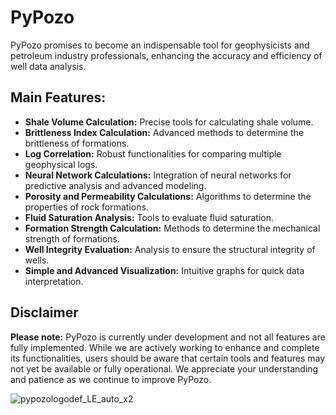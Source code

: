 # PyPozo

PyPozo promises to become an indispensable tool for geophysicists and petroleum industry professionals, enhancing the accuracy and efficiency of well data analysis.

## Main Features:

- **Shale Volume Calculation:** Precise tools for calculating shale volume.
- **Brittleness Index Calculation:** Advanced methods to determine the brittleness of formations.
- **Log Correlation:** Robust functionalities for comparing multiple geophysical logs.
- **Neural Network Calculations:** Integration of neural networks for predictive analysis and advanced modeling.
- **Porosity and Permeability Calculations:** Algorithms to determine the properties of rock formations.
- **Fluid Saturation Analysis:** Tools to evaluate fluid saturation.
- **Formation Strength Calculation:** Methods to determine the mechanical strength of formations.
- **Well Integrity Evaluation:** Analysis to ensure the structural integrity of wells.
- **Simple and Advanced Visualization:** Intuitive graphs for quick data interpretation.

## Disclaimer

**Please note:** PyPozo is currently under development and not all features are fully implemented. While we are actively working to enhance and complete its functionalities, users should be aware that certain tools and features may not yet be available or fully operational. We appreciate your understanding and patience as we continue to improve PyPozo.

![pypozologodef_LE_auto_x2](https://github.com/JoseMariaGarciaMarquez/pypozo/assets/30852961/3312206a-9df2-4b74-ac74-c2ab1a52f194) 
